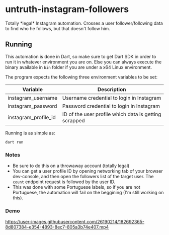 # untruth-instagram-followers

Totally \*legal\* Instagram automation. Crosses a user follower/following data to find who he follows, but that doesn't follow him.

## Running

This automation is done in Dart, so make sure to get Dart SDK in order to run it in whatever environment you are on. Else you can always execute the binary available in `bin` folder if you are under a x64 Linux environment.

The program expects the following three environment variables to be set:

|Variable|Description|
|--------|-----------|
|instagram_username|Username credential to login in Instagram|
|instagram_password|Password credential to login in Instagram|
|instagram_profile_id|ID of the user profile which data is getting scrapped|

Running is as simple as:

```
dart run
```

### Notes

- Be sure to do this on a throwaway account (totally legal)
- You can get a user profile ID by opening networking tab of your browser dev-console, and then open the followers list of the target user. The `count` endpoint request is followed by the user ID.
- This was done with some Portuguese labels, so if you are not Portuguese, the automation will fail on the beggining (I'm still working on this).

### Demo

https://user-images.githubusercontent.com/26190214/182692365-8d807384-e354-4893-8ec7-805a3b74e407.mp4
